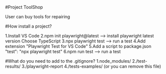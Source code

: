 #Project ToolShop

User can buy tools for repairing

#How install a project?

1.Install VS Code
2.npm init playwright@latest  --> install playwright latest version
   Choose TypeScript
3.npx playwright test  --> run a test
4.Add extension "Playwright Test for VS Code"
5.Add a script to package.json 
"test": "npx playwright test"
6.npm run test  --> run a test


#What do you need to add to the .gitignore?
 1.node_modules/
 2./test-results/
 3./playwright-report
 4./tests-examples/ (or you can remove this file)
 